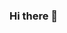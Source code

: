 ### Hi there 👋

<!--
- 👋 Hello there, I’m @CoolTaff12 
- 🌱 I’m interested in Python, C#, Java, Javascript, SQL, Shell and R-script.
- 🤔 I’m currently learning Analytics tools with security and databases.
- 📫 How to reach me: hoseinlee@yahoo.se
-->
 
